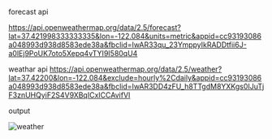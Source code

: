 forecast api


https://api.openweathermap.org/data/2.5/forecast?lat=37.421998333333335&lon=-122.084&units=metric&appid=cc93193086a048993d938d8583ede38a&fbclid=IwAR33qu_23YmppyIkRADDtfii6J-a0lEj9PoUK7oto5Xepq4vTYI9I580qU4



weathar api
https://api.openweathermap.org/data/2.5/weather?lat=37.42200&lon=-122.084&exclude=hourly%2Cdaily&appid=cc93193086a048993d938d8583ede38a&fbclid=IwAR3DD4zFU_h8TTgdM8YXKgs0IJuTjF3znUHQyiF2S4V9XBqICxICCAvifVI



output

![weather](https://user-images.githubusercontent.com/71599885/173246027-7a22f2e4-6654-4ad2-b1b1-5e7227ea82e3.jpg)

